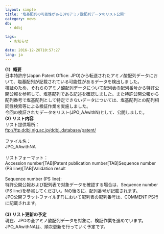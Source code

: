 ```yaml
---
layout: simple
title: '塩基配列の可能性があるJPOアミノ酸配列データのリスト公開'
category: news
db:
  - ddbj

tags:
  - お知らせ

date: 2016-12-28T10:57:27
lang: ja
---
```


<strong>(1）概要</strong><br>日本特許庁(Japan Patent Office: JPO)から転送されたアミノ酸配列データにおいて、塩基配列が記載されている可能性があるデータを検出しました。<br>検証のため、それらのアミノ酸配列データについて配列表の配列番号から特許公開公報を参照して、塩基配列である記述を確認しました。また特許公開公報から配列番号で塩基配列として特定できないデータについては、塩基配列との配列相同性検索等による検証作業を実施しました。<br>今回の検証されたデータをリスト(JPO_AAwithN)として、公開しました。<br><strong>(2) リスト内容</strong><br>リスト提供場所：<br><a href="ftp://ftp.ddbj.nig.ac.jp/ddbj_database/patent/">ftp://ftp.ddbj.nig.ac.jp/ddbj_database/patent/</a><br><br>ファイル名：<br>JPO_AAwithNA<br><br>リストフォーマット：<br>Accession number[TAB]Patent publication number[TAB]Sequence number (PS line)[TAB]Validation result<br><br>Sequence number (PS line):<br>特許公開公報および配列表で対象データを確認する場合は、Sequence number (PS line)を参照してください。Nの後ろに、配列番号が記載されます。<br>JPO公開フラットファイル(FF)において配列表の配列番号は、COMMENT PS行に記載されます。<br><br><strong>(3) リスト更新の予定</strong><br>現在、JPOの全アミノ酸配列データを対象に、検証作業を進めています。JPO_AAwithNAは、順次更新を行っていく予定です。<br>
